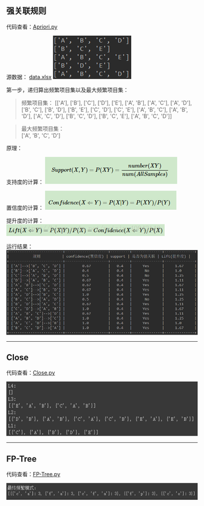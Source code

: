 
## 强关联规则


代码查看：[Apriori.py](Apriori.py)  

源数据： [data.xlsx](data.xlsx) 
![data](imgs/data.png)

第一步，递归算出频繁项目集以及最大频繁项目集：
> 频繁项目集： 
>[['A'], ['B'], ['C'], ['D'], ['E'], ['A', 'B'], ['A', 'C'], ['A', 'D'], ['B', 'C'], ['B', 'D'], ['B', 'E'], ['C', 'D'], ['C', 'E'], ['A', 'B', 'C'], ['A', 'B', 'D'], ['A', 'C', 'D'], ['B', 'C', 'D'], ['B', 'C', 'E'], ['A', 'B', 'C', 'D']] 
 
 
>最大频繁项目集：  
>['A', 'B', 'C', 'D'] 

原理：  
 
支持度的计算： 
![sup](imgs/support.png)
 
置信度的计算：
![con](imgs/confidence.png)
 
提升度的计算：
![lift](imgs/Lift.png)
 
运行结果：
![result](imgs/result.png)

***

## Close 

代码查看：[Close.py](close.py)  

 

![close](imgs/close.png)

***

## FP-Tree 

代码查看：[FP-Tree.py](fp_tree.py)  

 

![fp](imgs/fp-tree.png) 
